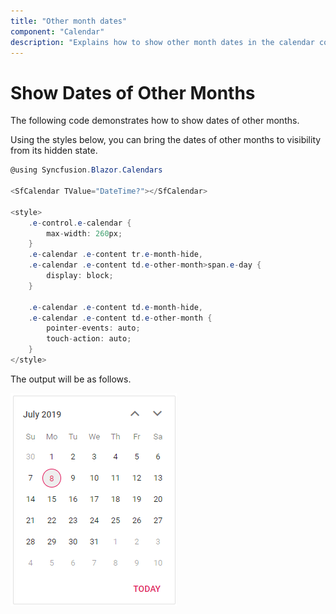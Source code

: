 ```yaml
---
title: "Other month dates"
component: "Calendar"
description: "Explains how to show other month dates in the calendar component."
---
```


# Show Dates of Other Months

The following code demonstrates how to show dates of other months.

Using the styles below, you can bring the dates of other months to visibility from its hidden state.

```csharp
@using Syncfusion.Blazor.Calendars

<SfCalendar TValue="DateTime?"></SfCalendar>

<style>
    .e-control.e-calendar {
        max-width: 260px;
    }
    .e-calendar .e-content tr.e-month-hide,
    .e-calendar .e-content td.e-other-month>span.e-day {
        display: block;
    }

    .e-calendar .e-content td.e-month-hide,
    .e-calendar .e-content td.e-other-month {
        pointer-events: auto;
        touch-action: auto;
    }
</style>
```

The output will be as follows.

![calendar](../images/other_month.png)
